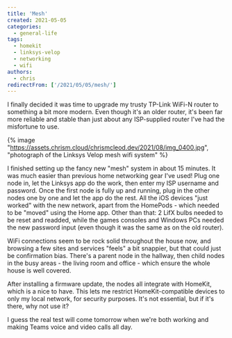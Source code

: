 ```yaml
---
title: 'Mesh'
created: 2021-05-05
categories:
  - general-life
tags:
  - homekit
  - linksys-velop
  - networking
  - wifi
authors:
  - chris
redirectFrom: ['/2021/05/05/mesh/']
---
```


I finally decided it was time to upgrade my trusty TP-Link WiFi-N router to something a bit more modern. Even though it's an older router, it's been far more reliable and stable than just about any ISP-supplied router I've had the misfortune to use.

{% image "https://assets.chrism.cloud/chrismcleod.dev/2021/08/img_0400.jpg", "photograph of the Linksys Velop mesh wifi system" %}

I finished setting up the fancy new "mesh" system in about 15 minutes. It was much easier than previous home networking gear I've used! Plug one node in, let the Linksys app do the work, then enter my ISP username and password. Once the first node is fully up and running, plug in the other nodes one by one and let the app do the rest. All the iOS devices "just worked" with the new network, apart from the HomePods - which needed to be "moved" using the Home app. Other than that: 2 LifX bulbs needed to be reset and readded, while the games consoles and Windows PCs needed the new password input (even though it was the same as on the old router).

WiFi connections seem to be rock solid throughout the house now, and browsing a few sites and services "feels" a bit snappier, but that could just be confirmation bias. There's a parent node in the hallway, then child nodes in the busy areas - the living room and office - which ensure the whole house is well covered.

After installing a firmware update, the nodes all integrate with HomeKit, which is a nice to have. This lets me restrict HomeKit-compatible devices to only my local network, for security purposes. It's not essential, but if it's there, why not use it?

I guess the real test will come tomorrow when we're both working and making Teams voice and video calls all day.
